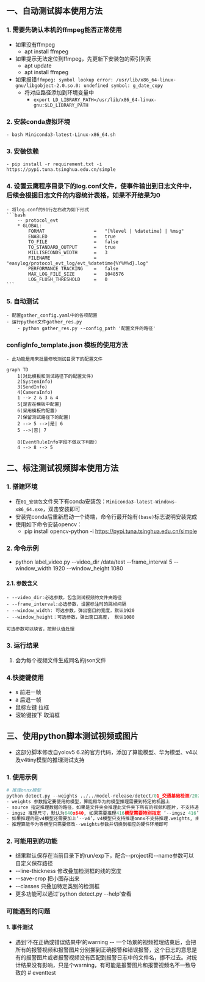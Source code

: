 ## 一、自动测试脚本使用方法
### 1. 需要先确认本机的ffmpeg能否正常使用
- 如果没有ffmpeg 
    - apt install ffmpeg
- 如果提示无法定位到ffmpeg，先更新下安装包的索引列表
    - apt update
    - apt install ffmpeg
- 如果报错`ffmpeg: symbol lookup error: /usr/lib/x86_64-linux-gnu/libgobject-2.0.so.0: undefined symbol: g_date_copy`
    - 将对应路径添加到环境变量中
        - `export LD_LIBRARY_PATH=/usr/lib/x86_64-linux-gnu:$LD_LIBRARY_PATH`
### 2. 安装conda虚拟环境
    - bash Miniconda3-latest-Linux-x86_64.sh
### 3. 安装依赖
    - pip install -r requirement.txt -i https://pypi.tuna.tsinghua.edu.cn/simple
### 4. 设置云鹰程序目录下的log.conf文件，使事件输出到日志文件中，后续会根据日志文件的内容统计表格，如果不开结果为0
    - 将log.conf的91行左右改为如下形式
    ```bash 
        -- protocol_evt
        * GLOBAL:
            FORMAT                  =   "[%level | %datetime] | %msg"
            ENABLED                 =   true
            TO_FILE                 =   false
            TO_STANDARD_OUTPUT      =   true
            MILLISECONDS_WIDTH      =   3
            FILENAME                =   "easylog/protocol_evt_log/evt_%datetime{%Y%M%d}.log"
            PERFORMANCE_TRACKING    =   false
            MAX_LOG_FILE_SIZE       =   1048576
            LOG_FLUSH_THRESHOLD     =   0
    ```
### 5. 自动测试
    - 配置gather_config.yaml中的各项配置
    - 运行python文件gather_res.py
        - python gather_res.py --config_path '配置文件的路径'

### configInfo_template.json 模板的使用方法
    - 此功能是用来批量修改测试目录下的配置文件

```mermaid
graph TD
    1(对比模板和测试路径下的配置文件)
    2(SystemInfo)
    3(SendInfo)
    4(CameraInfo)
    1 --> 2 & 3 & 4
    5{是否在模板中配置}
    6(采用模板的配置)
    7(保留测试路径下的配置)
    2 --> 5 -->|是| 6
    5 -->|否| 7

    8(EventRuleInfo字段不做以下判断)
    4 --> 8 --> 5

```
  
## 二、标注测试视频脚本使用方法
### 1. 搭建环境
- 在`01_安装包`文件夹下有conda安装包：`Miniconda3-latest-Windows-x86_64.exe`，双击安装即可
- 安装完conda后重新启动一个终端，命令行最开始有`(base)`标志说明安装完成
- 使用如下命令安装opencv：
    - pip install opencv-python -i https://pypi.tuna.tsinghua.edu.cn/simple

### 2. 命令示例
- python label_video.py --video_dir /data/test --frame_interval 5 --window_width 1920 --window_height 1080
#### 2.1. 参数含义
    - --video_dir:必选参数，包含测试视频的文件夹路径
    - --frame_interval:必选参数，设置标注时的跳帧间隔
    - --window_width: 可选参数，弹出窗口的宽度，默认1920
    - --window_height：可选参数，弹出窗口高度， 默认1080

    可选参数可以缺省，按默认值处理

### 3. 运行结果
1. 会为每个视频文件生成同名的json文件
### 4.快捷键使用
- s 前进一帧
- a 后退一帧
- 鼠标左键 拉框
- 滚轮键按下 取消框
  
## 三、使用python脚本测试视频或图片
- 这部分脚本修改自yolov5 6.2的官方代码，添加了算能模型、华为模型、v4以及v4tiny模型的推理测试支持
### 1. 使用示例
```python
# 推理onnx模型
python detect.py --weights ../../model-release/detect/01_交通基础检测/2024-04-29/v5s_640x640.onnx --source ../../tmp.mp4 --imgsz 640
- weights 参数指定要使用的模型，算能和华为的模型推理需要到特定的机器上
- source 指定推理数据的路径，如果是文件夹会推理此文件夹下所有的视频和图片，不支持递归查找
- imgsz 推理尺寸，默认为640x640, 如果需要推理416模型需要特别指定 ‘--imgsz 416’，如果需要推理v4模型需要指定 ‘--imgsz 320 608’
- 如果推理的是v4模型还需要加上‘--v4’，v4模型只支持推理onnx不支持推理.weights, 由于历史原因老模型的输出格式不一致，所以存在推理失败的情况
- 推理算能华为等模型只需要修改--weights参数并切换到相应的硬件环境即可
```
### 2. 可能用到的功能
- 结果默认保存在当前目录下的run/exp下，配合--project和--name参数可以自定义保存路径
- --line-thickness 修改叠加检测框的线的宽度
- --save-crop 把小图存出来
- --classes 只叠加特定类别的检测框
- 更多功能可以通过’python detect.py --help’查看
### 可能遇到的问题
#### 1. 事件测试
- 遇到‘不在正确或错误结果中’的warning
-- 一个场景的视频推理结束后，会把所有的报警视频和报警图片分别挪到正确报警和错误报警，这个日志的意思是有的报警图片或者报警视频没有匹配到报警日志中的文件名，挪不过去。对统计结果没有影响，只是个warning，有可能是报警图片和报警视频名不一致导致的
#   e v e n t t e s t  
 